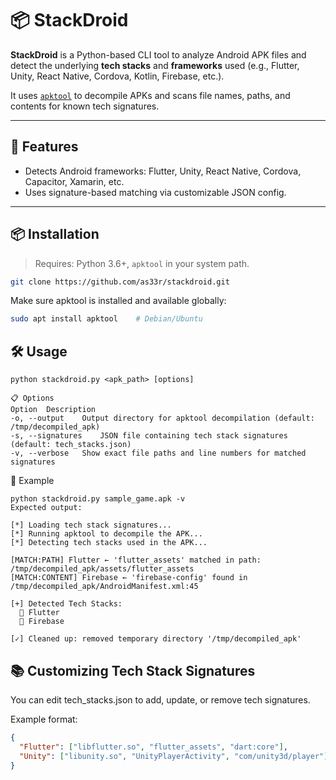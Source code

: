 # 📦 StackDroid

**StackDroid** is a Python-based CLI tool to analyze Android APK files and detect the underlying **tech stacks** and **frameworks** used (e.g., Flutter, Unity, React Native, Cordova, Kotlin, Firebase, etc.).

It uses [`apktool`](https://github.com/iBotPeaches/Apktool) to decompile APKs and scans file names, paths, and contents for known tech signatures.

---

## 🚀 Features

- Detects Android frameworks: Flutter, Unity, React Native, Cordova, Capacitor, Xamarin, etc.
- Uses signature-based matching via customizable JSON config.
---

## 📦 Installation

> Requires: Python 3.6+, `apktool` in your system path.

```bash
git clone https://github.com/as33r/stackdroid.git
```

Make sure apktool is installed and available globally:
``` bash
sudo apt install apktool    # Debian/Ubuntu
```
## 🛠 Usage
```
python stackdroid.py <apk_path> [options]

📋 Options
Option	Description
-o, --output	Output directory for apktool decompilation (default: /tmp/decompiled_apk)
-s, --signatures	JSON file containing tech stack signatures (default: tech_stacks.json)
-v, --verbose	Show exact file paths and line numbers for matched signatures
```
🧪 Example
```
python stackdroid.py sample_game.apk -v
Expected output:

[*] Loading tech stack signatures...
[*] Running apktool to decompile the APK...
[*] Detecting tech stacks used in the APK...

[MATCH:PATH] Flutter ← 'flutter_assets' matched in path: /tmp/decompiled_apk/assets/flutter_assets
[MATCH:CONTENT] Firebase ← 'firebase-config' found in /tmp/decompiled_apk/AndroidManifest.xml:45

[+] Detected Tech Stacks:
  🔹 Flutter
  🔹 Firebase

[✓] Cleaned up: removed temporary directory '/tmp/decompiled_apk'
```

## 📚 Customizing Tech Stack Signatures

You can edit tech_stacks.json to add, update, or remove tech signatures.

Example format:
``` json
{
  "Flutter": ["libflutter.so", "flutter_assets", "dart:core"],
  "Unity": ["libunity.so", "UnityPlayerActivity", "com/unity3d/player"]
}
```
